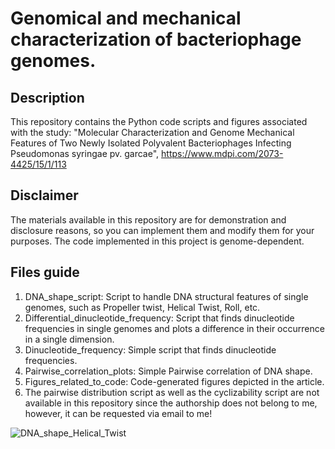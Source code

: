 # Genomical and mechanical characterization of bacteriophage genomes.
## Description
This repository contains the Python code scripts and figures associated with the study: "Molecular Characterization and Genome Mechanical Features of Two Newly Isolated Polyvalent Bacteriophages Infecting Pseudomonas syringae pv. garcae", https://www.mdpi.com/2073-4425/15/1/113
## Disclaimer
The materials available in this repository are for demonstration and disclosure reasons, so you can implement them and modify them for your purposes. The code implemented in this project is genome-dependent.
## Files guide 
1. DNA_shape_script: Script to handle DNA structural features of single genomes, such as Propeller twist, Helical Twist, Roll, etc.
2. Differential_dinucleotide_frequency: Script that finds dinucleotide frequencies in single genomes and plots a difference in their occurrence in a single dimension.
3. Dinucleotide_frequency: Simple script that finds dinucleotide frequencies.
4. Pairwise_correlation_plots: Simple Pairwise correlation of DNA shape.
5. Figures_related_to_code: Code-generated figures depicted in the article.
6. The pairwise distribution script as well as the cyclizability script are not available in this repository since the authorship does not belong to me, however, it can be requested via email to me!


 ![DNA_shape_Helical_Twist](https://github.com/user-attachments/assets/ddaf2753-cf4f-4119-877b-69755d2f20e9)

